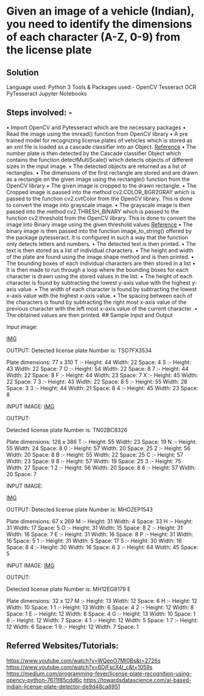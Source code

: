 

# Given an image of a vehicle (Indian), you need to identify the dimensions of each character (A-Z, 0-9) from the license plate

## Solution
Language used: Python 3
Tools  & Packages used:- OpenCV
			      Tesseract OCR
			      PyTesseract
			      Jupyter Notebooks

## Steps involved: -
•	Import OpenCV and Pytesseract which are the necessary packages
•	Read the image using the imread() function from OpenCV library
•	A pre trained model for recognizing license plates of vehicles which is stored as an xml file is loaded as a cascade classifier into an Object. [Reference](https://docs.opencv.org/3.4/db/d28/tutorial_cascade_classifier.html)
•	The number plate is then detected by the Cascade classifier Object which contains the function detectMultiScale() which detects objects of different sizes in the input image. 
•	The detected objects are returned as a list of rectangles.
•	The dimensions of the first rectangle are stored and are drawn as a rectangle on the given image using the rectangle() function from the OpenCV library
•	The given image is cropped to the drawn rectangle.
•	The Cropped image is passed into the method cv2.COLOR_BGR2GRAY which is passed to the function cv2.cvtColor from the OpenCV library. This is done to convert the image into grayscale image.
•	The grayscale image is then passed into the method cv2.THRESH_BINARY which is passed to the function cv2.threshold from the OpenCV library. This is done to convert the image into Binary image using the given threshold values [Reference](https://docs.opencv.org/master/d7/d4d/tutorial_py_thresholding.html)
•	The binary image is then passed into the function image_to_string() offered by  the package  pytesseract. It is configured in such a way that the function only detects letters and numbers.
•	The detected text is then printed.
•	The text is then stored as a list of individual characters.
•	The height and width of the plate are found using the image.shape method and is then printed.
•	The bounding boxes of each individual characters are then stored in a list
•	It is then made to run through a loop where the bounding boxes for each character is drawn using the stored values in the list.
•	The height of each character is found by subtracting the lowest y-axis value with the highest y-axis value.
•	The width of each character is found by subtracting the lowest x-axis value with the highest x-axis value.
•	The spacing between each of the characters is found by subtracting the right most x-axis value of the previous character with the left most x-axis value of the current character.
•	The obtained values are then printed.
                                            ## Sample Input and Output

Input image:

 [IMG](https://github.com/rahulrk2303/Assignment-for-2nd-and-3rd-year-IT-students/blob/main/input_images/img31.png)

OUTPUT:
Detected license plate Number is: TSO7FX3534

Plate dimensions: 77 x 310
T :- Height: 44  Width: 22  Space: 4
S :- Height: 43  Width: 22  Space: 7
O :- Height: 54  Width: 22  Space: 8
7 :- Height: 44  Width: 22  Space: 8
F :- Height: 44  Width: 23  Space: 7
X :- Height: 45  Width: 22  Space: 7
3 :- Height: 43  Width: 22  Space: 8
5 :- Height: 55  Width: 28  Space: 3
3 :- Height: 44  Width: 21  Space: 8
4 :- Height: 45  Width: 23  Space: 8

 
INPUT IMAGE:
 [IMG](https://github.com/rahulrk2303/Assignment-for-2nd-and-3rd-year-IT-students/blob/main/input_images/IMG_20200801_160718.jpg)

OUTPUT:

Detected license plate Number is: TN02BC8326

Plate dimensions: 128 x 386
T :- Height: 55  Width: 23  Space: 19
N :- Height: 55  Width: 24  Space: 8
0 :- Height: 57  Width: 20  Space: 25
2 :- Height: 56  Width: 20  Space: 8
B :- Height: 55  Width: 22  Space: 25
C :- Height: 57  Width: 23  Space: 9
8 :- Height: 57  Width: 19  Space: 25
3 :- Height: 75  Width: 27  Space: 1
2 :- Height: 56  Width: 20  Space: 8
6 :- Height: 57  Width: 20  Space: 7

 


INPUT IMAGE:

 [IMG](https://github.com/rahulrk2303/Assignment-for-2nd-and-3rd-year-IT-students/blob/main/input_images/1596049634587.png)

OUTPUT:
Detected license plate Number is: MHOZEP1543

Plate dimensions: 67 x 269
M :- Height: 31  Width: 4  Space: 33
H :- Height: 31  Width: 17  Space: 5
O :- Height: 31  Width: 15  Space: 8
Z :- Height: 31  Width: 16  Space: 7
E :- Height: 31  Width: 16  Space: 8
P :- Height: 31  Width: 16  Space: 5
1 :- Height: 31  Width: 5  Space: 17
5 :- Height: 30  Width: 16  Space: 8
4 :- Height: 30  Width: 16  Space: 6
3 :- Height: 64  Width: 45  Space: 5

 



INPUT IMAGE:
[IMG](https://github.com/rahulrk2303/Assignment-for-2nd-and-3rd-year-IT-students/blob/main/input_images/7.png)
 

OUTPUT:

Detected license plate Number is: MH12EG8179 E

Plate dimensions: 32 x 127
M :- Height: 13  Width: 12  Space: 6
H :- Height: 12  Width: 10  Space: 1
1 :- Height: 13  Width: 6  Space: 4
2 :- Height: 12  Width: 8  Space: 1
E :- Height: 12  Width: 8  Space: 4
G :- Height: 13  Width: 10  Space: 1
8 :- Height: 12  Width: 7  Space: 4
1 :- Height: 12  Width: 5  Space: 1
7 :- Height: 12  Width: 6  Space: 1
9 :- Height: 12  Width: 7  Space: 1
 
## Referred Websites/Tutorials:
https://www.youtube.com/watch?v=WQeoO7MI0Bs&t=2726s
https://www.youtube.com/watch?v=6DjFscX4I_c&t=1059s
https://medium.com/programming-fever/license-plate-recognition-using-opencv-python-7611f85cdd6c
https://towardsdatascience.com/ai-based-indian-license-plate-detector-de9d48ca8951

